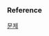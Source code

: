### Reference
[문제](https://www.hackerrank.com/challenges/weather-observation-station-12/problem?isFullScreen=true)<br>